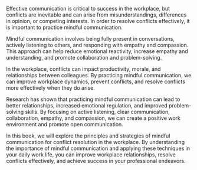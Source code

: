 
Effective communication is critical to success in the workplace, but conflicts are inevitable and can arise from misunderstandings, differences in opinion, or competing interests. In order to resolve conflicts effectively, it is important to practice mindful communication.

Mindful communication involves being fully present in conversations, actively listening to others, and responding with empathy and compassion. This approach can help reduce emotional reactivity, increase empathy and understanding, and promote collaboration and problem-solving.

In the workplace, conflicts can impact productivity, morale, and relationships between colleagues. By practicing mindful communication, we can improve workplace dynamics, prevent conflicts, and resolve conflicts more effectively when they do arise.

Research has shown that practicing mindful communication can lead to better relationships, increased emotional regulation, and improved problem-solving skills. By focusing on active listening, clear communication, collaboration, empathy, and compassion, we can create a positive work environment and promote open communication.

In this book, we will explore the principles and strategies of mindful communication for conflict resolution in the workplace. By understanding the importance of mindful communication and applying these techniques in your daily work life, you can improve workplace relationships, resolve conflicts effectively, and achieve success in your professional endeavors.
